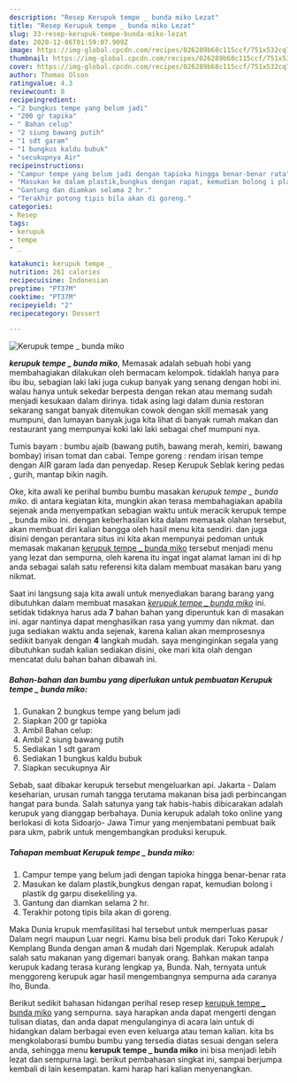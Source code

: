 ```yaml
---
description: "Resep Kerupuk tempe _ bunda miko Lezat"
title: "Resep Kerupuk tempe _ bunda miko Lezat"
slug: 33-resep-kerupuk-tempe-bunda-miko-lezat
date: 2020-12-06T01:59:07.909Z
image: https://img-global.cpcdn.com/recipes/026289b68c115ccf/751x532cq70/kerupuk-tempe-_-bunda-miko-foto-resep-utama.jpg
thumbnail: https://img-global.cpcdn.com/recipes/026289b68c115ccf/751x532cq70/kerupuk-tempe-_-bunda-miko-foto-resep-utama.jpg
cover: https://img-global.cpcdn.com/recipes/026289b68c115ccf/751x532cq70/kerupuk-tempe-_-bunda-miko-foto-resep-utama.jpg
author: Thomas Olson
ratingvalue: 4.3
reviewcount: 8
recipeingredient:
- "2 bungkus tempe yang belum jadi"
- "200 gr tapika"
- " Bahan celup"
- "2 siung bawang putih"
- "1 sdt garam"
- "1 bungkus kaldu bubuk"
- "secukupnya Air"
recipeinstructions:
- "Campur tempe yang belum jadi dengan tapioka hingga benar-benar rata"
- "Masukan ke dalam plastik,bungkus dengan rapat, kemudian bolong i plastik dg garpu disekeliling ya."
- "Gantung dan diamkan selama 2 hr."
- "Terakhir potong tipis bila akan di goreng."
categories:
- Resep
tags:
- kerupuk
- tempe
- _

katakunci: kerupuk tempe _ 
nutrition: 261 calories
recipecuisine: Indonesian
preptime: "PT37M"
cooktime: "PT37M"
recipeyield: "2"
recipecategory: Dessert

---
```



![Kerupuk tempe _ bunda miko](https://img-global.cpcdn.com/recipes/026289b68c115ccf/751x532cq70/kerupuk-tempe-_-bunda-miko-foto-resep-utama.jpg)

<b><i>kerupuk tempe _ bunda miko</i></b>, Memasak adalah sebuah hobi yang membahagiakan dilakukan oleh bermacam kelompok. tidaklah hanya para ibu ibu, sebagian laki laki juga cukup banyak yang senang dengan hobi ini. walau hanya untuk sekedar berpesta dengan rekan atau memang sudah menjadi kesukaan dalam dirinya. tidak asing lagi dalam dunia restoran sekarang sangat banyak ditemukan cowok dengan skill memasak yang mumpuni, dan lumayan banyak juga kita lihat di banyak rumah makan dan restaurant yang mempunyai koki laki laki sebagai chef mumpuni nya.

Tumis bayam : bumbu ajaib (bawang putih, bawang merah, kemiri, bawang bombay) irisan tomat dan cabai. Tempe goreng : rendam irisan tempe dengan AIR garam lada dan penyedap. Resep Kerupuk Seblak kering pedas , gurih, mantap bikin nagih.

Oke, kita awali ke perihal bumbu bumbu masakan <i>kerupuk tempe _ bunda miko</i>. di antara kegiatan kita, mungkin akan terasa membahagiakan apabila sejenak anda menyempatkan sebagian waktu untuk meracik kerupuk tempe _ bunda miko ini. dengan keberhasilan kita dalam memasak olahan tersebut, akan membuat diri kalian bangga oleh hasil menu kita sendiri. dan juga disini dengan perantara situs ini kita akan mempunyai pedoman untuk memasak makanan <u>kerupuk tempe _ bunda miko</u> tersebut menjadi menu yang lezat dan sempurna, oleh karena itu ingat ingat alamat laman ini di hp anda sebagai salah satu referensi kita dalam membuat masakan baru yang nikmat.


Saat ini langsung saja kita awali untuk menyediakan barang barang yang dibutuhkan dalam membuat masakan <u><i>kerupuk tempe _ bunda miko</i></u> ini. setidak tidaknya harus ada <b>7</b> bahan bahan yang diperuntuk kan di masakan ini. agar nantinya dapat menghasilkan rasa yang yummy dan nikmat. dan juga sediakan waktu anda sejenak, karena kalian akan memprosesnya sedikit banyak dengan <b>4</b> langkah mudah. saya menginginkan segala yang dibutuhkan sudah kalian sediakan disini, oke mari kita olah dengan mencatat dulu bahan bahan dibawah ini.

<!--inarticleads1-->

##### Bahan-bahan dan bumbu yang diperlukan untuk pembuatan Kerupuk tempe _ bunda miko:

1. Gunakan 2 bungkus tempe yang belum jadi
1. Siapkan 200 gr tapiòka
1. Ambil  Bahan celup:
1. Ambil 2 siung bawang putih
1. Sediakan 1 sdt garam
1. Sediakan 1 bungkus kaldu bubuk
1. Siapkan secukupnya Air


Sebab, saat dibakar kerupuk tersebut mengeluarkan api. Jakarta - Dalam keseharian, urusan rumah tangga terutama makanan bisa jadi perbincangan hangat para bunda. Salah satunya yang tak habis-habis dibicarakan adalah kerupuk yang dianggap berbahaya. Dunia kerupuk adalah toko online yang berlokasi di kota Sidoarjo- Jawa Timur yang menjembatani pembuat baik para ukm, pabrik untuk mengembangkan produksi kerupuk. 

<!--inarticleads2-->

##### Tahapan membuat Kerupuk tempe _ bunda miko:

1. Campur tempe yang belum jadi dengan tapioka hingga benar-benar rata
1. Masukan ke dalam plastik,bungkus dengan rapat, kemudian bolong i plastik dg garpu disekeliling ya.
1. Gantung dan diamkan selama 2 hr.
1. Terakhir potong tipis bila akan di goreng.


Maka Dunia krupuk memfasilitasi hal tersebut untuk memperluas pasar Dalam negri maupun Luar negri. Kamu bisa beli produk dari Toko Kerupuk / Kemplang Bunda dengan aman &amp; mudah dari Ngemplak. Kerupuk adalah salah satu makanan yang digemari banyak orang. Bahkan makan tanpa kerupuk kadang terasa kurang lengkap ya, Bunda. Nah, ternyata untuk menggoreng kerupuk agar hasil mengembangnya sempurna ada caranya lho, Bunda. 

Berikut sedikit bahasan hidangan perihal resep resep <u>kerupuk tempe _ bunda miko</u> yang sempurna. saya harapkan anda dapat mengerti dengan tulisan diatas, dan anda dapat mengulanginya di acara lain untuk di hidangkan dalam berbagai even even keluarga atau teman kalian. kita bs mengkolaborasi bumbu bumbu yang tersedia diatas sesuai dengan selera anda, sehingga menu <b>kerupuk tempe _ bunda miko</b> ini bisa menjadi lebih lezat dan sempurna lagi. berikut pembahasan singkat ini, sampai berjumpa kembali di lain kesempatan. kami harap hari kalian menyenangkan.
